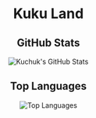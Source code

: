 <div align="center">

# Kuku Land

## GitHub Stats

![Kuchuk's GitHub Stats](https://github-readme-stats.vercel.app/api?username=kuchuk-borom-db&show_icons=true&theme=radical&hide_border=true)

## Top Languages

![Top Languages](https://github-readme-stats.vercel.app/api/top-langs/?username=kuchuk-borom-db&layout=compact&theme=radical&hide_border=true)


</div>
